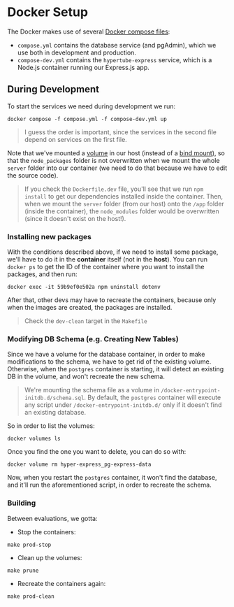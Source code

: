 # Docker Setup
The Docker makes use of several [Docker compose files](https://docs.docker.com/compose/compose-file/):

* `compose.yml` contains the database service (and pgAdmin), which we use both in development and production.
* `compose-dev.yml` contains the `hypertube-express` service, which is a Node.js container running our Express.js app.

## During Development
To start the services we need during development we run:
```
docker compose -f compose.yml -f compose-dev.yml up
```

> I guess the order is important, since the services in the second file depend on services on the first file.

Note that we've mounted a [volume](https://docs.docker.com/storage/volumes/) in our host (instead of a [bind mount](https://docs.docker.com/storage/bind-mounts/)), so that the `node_packages` folder is not overwritten when we mount the whole `server` folder into our container (we need to do that because we have to edit the source code).

> If you check the `Dockerfile.dev` file, you'll see that we run `npm install` to get our dependencies installed inside the container. Then, when we mount the `server` folder (from our host) onto the `/app` folder (inside the container), the `node_modules` folder would be overwritten (since it doesn't exist on the host!).

### Installing new packages
With the conditions described above, if we need to install some package, we'll have to do it in the **container** itself (not in the **host**). You can run ``docker ps`` to get the ID of the container where you want to install the packages, and then run:
```
docker exec -it 59b9ef0e502a npm uninstall dotenv
```

After that, other devs may have to recreate the containers, because only when the images are created, the packages are installed.

> Check the `dev-clean` target in the `Makefile`

### Modifying DB Schema (e.g. Creating New Tables)
Since we have a volume for the database container, in order to make modifications to the schema, we have to get rid of the existing volume. Otherwise, when the `postgres` container is starting, it will detect an existing DB in the volume, and won't recreate the new schema.

> We're mounting the schema file as a volume in `/docker-entrypoint-initdb.d/schema.sql`. By default, the `postgres` container will execute any script under `/docker-entrypoint-initdb.d/` only if it doesn't find an existing database.

So in order to list the volumes:
```
docker volumes ls
```

Once you find the one you want to delete, you can do so with:
```
docker volume rm hyper-express_pg-express-data
```

Now, when you restart the `postgres` container, it won't find the database, and it'll run the aforementioned script, in order to recreate the schema.

### Building
Between evaluations, we gotta:

* Stop the containers:

```
make prod-stop
```

* Clean up the volumes:

```
make prune
```

* Recreate the containers again:

```
make prod-clean
```